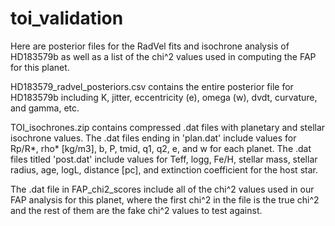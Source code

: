 # toi_validation
Here are posterior files for the RadVel fits and isochrone analysis of HD183579b as well as a list of the chi^2 values used in computing the FAP for this planet.

HD183579_radvel_posteriors.csv contains the entire posterior file for HD183579b including K, jitter, eccentricity (e), omega (w), dvdt, curvature, and gamma, etc. 

TOI_isochrones.zip contains compressed .dat files with planetary and stellar isochrone values. The .dat files ending in 'plan.dat' include values for Rp/R*, rho* [kg/m3], b, P, tmid, q1, q2, e, and w for each planet. The .dat files titled 'post.dat' include values for Teff, logg, Fe/H, stellar mass, stellar radius, age, logL, distance [pc], and extinction coefficient for the host star. 

The .dat file in FAP_chi2_scores include all of the chi^2 values used in our FAP analysis for this planet, where the first chi^2 in the file is the true chi^2 and the rest of them are the fake chi^2 values to test against.
